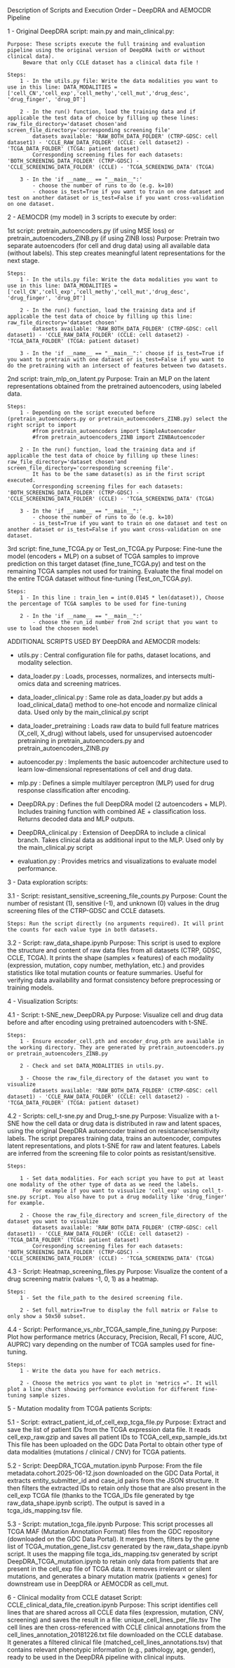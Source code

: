 Description of Scripts and Execution Order – DeepDRA and AEMOCDR Pipeline

1 - Original DeepDRA script: main.py and main_clinical.py:

	Purpose: These scripts execute the full training and evaluation pipeline using the original version of DeepDRA (with or without clinical data). 
		 Beware that only CCLE dataset has a clinical data file !

	Steps:
		1 - In the utils.py file: Write the data modalities you want to use in this line: DATA_MODALITIES = ['cell_CN','cell_exp','cell_methy','cell_mut','drug_desc', 'drug_finger', 'drug_DT']

		2 - In the run() function, load the training data and if applicable the test data of choice by filling up these lines: raw_file_directory='dataset chosen'and screen_file_directory='corresponding screening file'
			datasets available: 'RAW_BOTH_DATA_FOLDER' (CTRP-GDSC: cell dataset1) - 'CCLE_RAW_DATA_FOLDER' (CCLE: cell dataset2) - 'TCGA_DATA_FOLDER' (TCGA: patient dataset)
			Corresponding screening files for each datasets: 'BOTH_SCREENING_DATA_FOLDER' (CTRP-GDSC) - 'CCLE_SCREENING_DATA_FOLDER' (CCLE) - 'TCGA_SCREENING_DATA' (TCGA)
		
		3 - In the 'if __name__ == "__main__":' 
			- choose the number of runs to do (e.g. k=10) 
			- choose is_test=True if you want to train on one dataset and test on another dataset or is_test=False if you want cross-validation on one dataset.



2 - AEMOCDR (my model) in 3 scripts to execute by order:

1st script: pretrain_autoencoders.py (if using MSE loss) or pretrain_autoencoders_ZINB.py (if using ZINB loss)
	Purpose: Pretrain two separate autoencoders (for cell and drug data) using all available data (without labels).
		 This step creates meaningful latent representations for the next stage.

	Steps:
		1 - In the utils.py file: Write the data modalities you want to use in this line: DATA_MODALITIES = ['cell_CN','cell_exp','cell_methy','cell_mut','drug_desc', 'drug_finger', 'drug_DT']

		2 - In the run() function, load the training data and if applicable the test data of choice by filling up this line: raw_file_directory='dataset chosen'
			datasets available: 'RAW_BOTH_DATA_FOLDER' (CTRP-GDSC: cell dataset1) - 'CCLE_RAW_DATA_FOLDER' (CCLE: cell dataset2) - 'TCGA_DATA_FOLDER' (TCGA: patient dataset)
		
		3 - In the 'if __name__ == "__main__":' choose if is_test=True if you want to pretrain with one dataset or is_test=False if you want to do the pretraining with an intersect of features between two datasets.

2nd script: train_mlp_on_latent.py
	Purpose: Train an MLP on the latent representations obtained from the pretrained autoencoders, using labeled data.

	Steps:
		1 - Depending on the script executed before (pretrain_autoencoders.py or pretrain_autoencoders_ZINB.py) select the right script to import
			#from pretrain_autoencoders import SimpleAutoencoder
			#from pretrain_autoencoders_ZINB import ZINBAutoencoder

		2 - In the run() function, load the training data and if applicable the test data of choice by filling up these lines: raw_file_directory='dataset chosen'and screen_file_directory='corresponding screening file'. 
			It has to be the same dataset(s) as in the first script executed.
			Corresponding screening files for each datasets: 'BOTH_SCREENING_DATA_FOLDER' (CTRP-GDSC) - 'CCLE_SCREENING_DATA_FOLDER' (CCLE) - 'TCGA_SCREENING_DATA' (TCGA)

		3 - In the 'if __name__ == "__main__":' 
			- choose the number of runs to do (e.g. k=10) 
			- is_test=True if you want to train on one dataset and test on another dataset or is_test=False if you want cross-validation on one dataset.


3rd script: fine_tune_TCGA.py or Test_on_TCGA.py
	Purpose: Fine-tune the model (encoders + MLP) on a subset of TCGA samples to improve prediction on this target dataset (fine_tune_TCGA.py) and test on the remaining TCGA samples not used for training.
		 Evaluate the final model on the entire TCGA dataset without fine-tuning (Test_on_TCGA.py).

	Steps:
		1 - In this line : train_len = int(0.0145 * len(dataset)), Choose the percentage of TCGA samples to be used for fine-tuning

		2 - In the 'if __name__ == "__main__":' 
			- choose the run_id number from 2nd script that you want to use to load the choosen model
 
ADDITIONAL SCRIPTS USED BY DeepDRA and AEMOCDR models:

- utils.py : Central configuration file for paths, dataset locations, and modality selection.

- data_loader.py : Loads, processes, normalizes, and intersects multi-omics data and screening matrices.

- data_loader_clinical.py : Same role as data_loader.py but adds a load_clinical_data() method to one-hot encode and normalize clinical data. Used only by the main_clinical.py script

- data_loader_pretraining : Loads raw data to build full feature matrices (X_cell, X_drug) without labels, used for unsupervised autoencoder pretraining in pretrain_autoencoders.py and pretrain_autoencoders_ZINB.py

- autoencoder.py : Implements the basic autoencoder architecture used to learn low-dimensional representations of cell and drug data.

- mlp.py : Defines a simple multilayer perceptron (MLP) used for drug response classification after encoding.

- DeepDRA.py : Defines the full DeepDRA model (2 autoencoders + MLP). Includes training function with combined AE + classification loss. Returns decoded data and MLP outputs.

- DeepDRA_clinical.py : Extension of DeepDRA to include a clinical branch. Takes clinical data as additional input to the MLP. Used only by the main_clinical.py script

- evaluation.py : Provides metrics and visualizations to evaluate model performance.



3 - Data exploration scripts:

3.1 - Script: resistant_sensitive_screening_file_counts.py
	Purpose: Count the number of resistant (1), sensitive (-1), and unknown (0) values in the drug screening files of the CTRP-GDSC and CCLE datasets.

	Steps: Run the script directly (no arguments required). It will print the counts for each value type in both datasets.

3.2 - Script: raw_data_shape.ipynb
	Purpose: This script is used to explore the structure and content of raw data files from all datasets (CTRP, GDSC, CCLE, TCGA). 
		 It prints the shape (samples × features) of each modality (expression, mutation, copy number, methylation, etc.) and provides statistics like total mutation counts or feature summaries. 
		 Useful for verifying data availability and format consistency before preprocessing or training models.


4 - Visualization Scripts:

4.1 - Script: t-SNE_new_DeepDRA.py
	Purpose: Visualize cell and drug data before and after encoding using pretrained autoencoders with t-SNE.

	Steps: 
		1 - Ensure encoder_cell.pth and encoder_drug.pth are available in the working directory. They are generated by pretrain_autoencoders.py or pretrain_autoencoders_ZINB.py

		2 - Check and set DATA_MODALITIES in utils.py.

		3 - Choose the raw_file_directory of the dataset you want to visualize
			datasets available: 'RAW_BOTH_DATA_FOLDER' (CTRP-GDSC: cell dataset1) - 'CCLE_RAW_DATA_FOLDER' (CCLE: cell dataset2) - 'TCGA_DATA_FOLDER' (TCGA: patient dataset)

4.2 - Scripts: cell_t-sne.py and Drug_t-sne.py
	Purpose: Visualize with a t-SNE how the cell data or drug data is distributed in raw and latent spaces, using the original DeepDRA autoencoder trained on resistance/sensitivity labels.
		 The script prepares training data, trains an autoencoder, computes latent representations, and plots t-SNE for raw and latent features. 
		 Labels are inferred from the screening file to color points as resistant/sensitive.

	Steps:

		1 - Set data_modalities. For each script you have to put at least one modality of the other type of data as we need the labels. 
			For example if you want to visualize 'cell_exp' using cell_t-sne.py script. You also have to put a drug modality like 'drug_finger' for example.

		2 - Choose the raw_file_directory and screen_file_directory of the dataset you want to visualize
			datasets available: 'RAW_BOTH_DATA_FOLDER' (CTRP-GDSC: cell dataset1) - 'CCLE_RAW_DATA_FOLDER' (CCLE: cell dataset2) - 'TCGA_DATA_FOLDER' (TCGA: patient dataset)
			Corresponding screening files for each datasets: 'BOTH_SCREENING_DATA_FOLDER' (CTRP-GDSC) - 'CCLE_SCREENING_DATA_FOLDER' (CCLE) - 'TCGA_SCREENING_DATA' (TCGA)

4.3 - Script: Heatmap_screening_files.py
	Purpose: Visualize the content of a drug screening matrix (values -1, 0, 1) as a heatmap.

	Steps: 
		1 - Set the file_path to the desired screening file.

		2 - Set full_matrix=True to display the full matrix or False to only show a 50x50 subset.

4.4 - Script: Performance_vs_nbr_TCGA_sample_fine_tuning.py
	Purpose: Plot how performance metrics (Accuracy, Precision, Recall, F1 score, AUC, AUPRC) vary depending on the number of TCGA samples used for fine-tuning.
	
	Steps: 
		1 - Write the data you have for each metrics. 
		
		2 - Choose the metrics you want to plot in 'metrics =". It will plot a line chart showing performance evolution for different fine-tuning sample sizes.

5 - Mutation modality from TCGA patients Scripts:

5.1 - Script: extract_patient_id_of_cell_exp_tcga_file.py
	Purpose: Extract and save the list of patient IDs from the TCGA expression data file.
		 It reads cell_exp_raw.gzip and saves all patient IDs to TCGA_cell_exp_sample_ids.txt
		 This file has been uploaded on the GDC Data Portal to obtain other type of data modalities (mutations / clinical / CNV) for TCGA patients.

5.2 - Script: DeepDRA_TCGA_mutation.ipynb
	Purpose: From the file metadata.cohort.2025-06-12.json downloaded on the GDC Data Portal, it extracts entity_submitter_id and case_id pairs from the JSON structure.
		 It then filters the extracted IDs to retain only those that are also present in the cell_exp TCGA file (thanks to the TCGA_IDs file generated by tge raw_data_shape.ipynb script). 
		 The output is saved in a tcga_ids_mapping.tsv file.

5.3 - Script: mutation_tcga_file.ipynb
	Purpose: This script processes all TCGA MAF (Mutation Annotation Format) files from the GDC repository (downloaded on the GDC Data Portal). 
		 It merges them, filters by the gene list of TCGA_mutation_gene_list.csv generated by the raw_data_shape.ipynb script.
		 It uses the mapping file tcga_ids_mapping.tsv generated by script DeepDRA_TCGA_mutation.ipynb to retain only data from patients that are present in the cell_exp file of TCGA data.
		 It removes irrelevant or silent mutations, and generates a binary mutation matrix (patients × genes) for downstream use in DeepDRA or AEMOCDR as cell_mut.

	

6 - Clinical modality from CCLE dataset Script: CCLE_clinical_data_file_creation.ipynb
	Purpose: This script identifies cell lines that are shared across all CCLE data files (expression, mutation, CNV, screening) and saves the result in a file: unique_cell_lines_per_file.tsv
		 The cell lines are then cross-referenced with CCLE clinical annotations from the cell_lines_annotation_20181226.txt file downloaded on the CCLE database. 
		 It generates a filtered clinical file (matched_cell_lines_annotations.tsv) that contains relevant phenotypic information (e.g., pathology, age, gender), ready to be used in the DeepDRA pipeline with clinical inputs.
